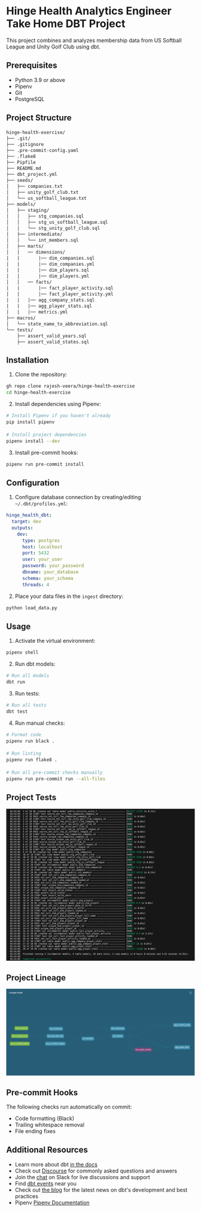 # Hinge Health Analytics Engineer Take Home DBT Project

This project combines and analyzes membership data from US Softball League and Unity Golf Club using dbt.

## Prerequisites

- Python 3.9 or above
- Pipenv
- Git
- PostgreSQL

## Project Structure

```
hinge-health-exercise/
├── .git/
├── .gitignore
├── .pre-commit-config.yaml
├── .flake8
├── Pipfile
├── README.md
├── dbt_project.yml
├── seeds/
│   ├── companies.txt
│   ├── unity_golf_club.txt
│   └── us_softball_league.txt
├── models/
│   ├── staging/
│   │   ├── stg_companies.sql
│   │   ├── stg_us_softball_league.sql
│   │   └── stg_unity_golf_club.sql
│   ├── intermediate/
│   │   └── int_members.sql
│   ├── marts/
│   │   ── dimensions/
|   |       |── dim_companies.sql
|   |       |── dim_companies.yml
|   |       |── dim_players.sql
|   |       |── dim_players.yml
│   │   ── facts/
|   |       |── fact_player_activity.sql
|   |       |── fact_player_activity.yml
|   |   |── agg_company_stats.sql
|   |   |── agg_player_stats.sql
|   |   |── metrics.yml
├── macros/
│   └── state_name_to_abbreviation.sql
└── tests/
    ├── assert_valid_years.sql
    ├── assert_valid_states.sql
```

## Installation

1. Clone the repository:
```bash
gh repo clone rajesh-veera/hinge-health-exercise
cd hinge-health-exercise
```

2. Install dependencies using Pipenv:
```bash
# Install Pipenv if you haven't already
pip install pipenv

# Install project dependencies
pipenv install --dev
```

3. Install pre-commit hooks:
```bash
pipenv run pre-commit install
```

## Configuration

1. Configure database connection by creating/editing `~/.dbt/profiles.yml`:
```yaml
hinge_health_dbt:
  target: dev
  outputs:
    dev:
      type: postgres
      host: localhost
      port: 5432
      user: your_user
      password: your_password
      dbname: your_database
      schema: your_schema
      threads: 4
```

2. Place your data files in the `ingest` directory:
```python
python load_data.py
```

## Usage

1. Activate the virtual environment:
```bash
pipenv shell
```

2. Run dbt models:
```bash
# Run all models
dbt run
```
3. Run tests:
```bash
# Run all tests
dbt test
```
4. Run manual checks:
```bash
# Format code
pipenv run black .

# Run linting
pipenv run flake8 .

# Run all pre-commit checks manually
pipenv run pre-commit run --all-files
```

## Project Tests
   ![screenshot](images/tests.png)

## Project Lineage
   ![screenshot](images/lineage.png)

## Pre-commit Hooks

The following checks run automatically on commit:
- Code formatting (Black)
- Trailing whitespace removal
- File ending fixes

## Additional Resources

- Learn more about dbt [in the docs](https://docs.getdbt.com/docs/introduction)
- Check out [Discourse](https://discourse.getdbt.com/) for commonly asked questions and answers
- Join the [chat](https://community.getdbt.com/) on Slack for live discussions and support
- Find [dbt events](https://events.getdbt.com) near you
- Check out [the blog](https://blog.getdbt.com/) for the latest news on dbt's development and best practices
- Pipenv [Pipenv Documentation](https://pipenv.pypa.io/)

